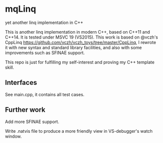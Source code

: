 # mqLinq
yet another linq implementation in C++

This is another linq implementation in modern C++, based on C++11 and C++14. It is tested under MSVC 19 (VS2015).
This work is based on @vczh's CppLinq https://github.com/vczh/vczh_toys/tree/master/CppLinq, I rewrote it with new syntax and standard library facilities, and also with some improvements such as SFINAE support.

This repo is just for fulfilling my self-interest and proving my C++ template skill.

## Interfaces
See main.cpp, it contains all test cases.

## Further work
Add more SFINAE support.

Write .natvis file to produce a more friendly view in VS-debugger's watch window.
